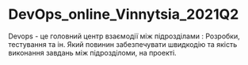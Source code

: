 # DevOps_online_Vinnytsia_2021Q2

Devops - це головний центр взаємодії між підрозділами : Розробки, тестування та ін. 
Який повинин забезпечувати швидкодію та якість виконання завдань між підрозділоми, на проекті.
